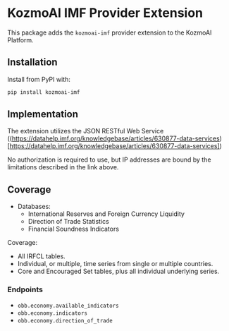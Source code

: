# KozmoAI IMF Provider Extension

This package adds the `kozmoai-imf` provider extension to the KozmoAI Platform.

## Installation

Install from PyPI with:

```sh
pip install kozmoai-imf
```

## Implementation

The extension utilizes the JSON RESTful Web Service ((https://datahelp.imf.org/knowledgebase/articles/630877-data-services)[https://datahelp.imf.org/knowledgebase/articles/630877-data-services])

No authorization is required to use, but IP addresses are bound by the limitations described in the link above.

## Coverage

- Databases:
  - International Reserves and Foreign Currency Liquidity
  - Direction of Trade Statistics
  - Financial Soundness Indicators

Coverage:
  - All IRFCL tables.
  - Individual, or multiple, time series from single or multiple countries.
  - Core and Encouraged Set tables, plus all individual underlying series.

### Endpoints

- `obb.economy.available_indicators`
- `obb.economy.indicators`
- `obb.economy.direction_of_trade`
